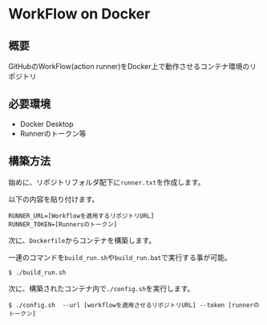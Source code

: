 # WorkFlow on Docker
## 概要
GitHubのWorkFlow(action runner)をDocker上で動作させるコンテナ環境のリポジトリ

## 必要環境
- Docker Desktop
- Runnerのトークン等

## 構築方法
始めに、リポジトリフォルダ配下に`runner.txt`を作成します。

以下の内容を貼り付けます。
```
RUNNER_URL=[Workflowを適用するリポジトリURL]
RUNNER_TOKEN=[Runnersのトークン]
```

次に、`Dockerfile`からコンテナを構築します。

一連のコマンドを`build_run.sh`や`build_run.bat`で実行する事が可能。
```shell
$ ./build_run.sh
```

次に、構築されたコンテナ内で`./config.sh`を実行します。
```shell
$ ./config.sh  --url [workflowを適用させるリポジトリURL] --token [runnerのトークン]
```